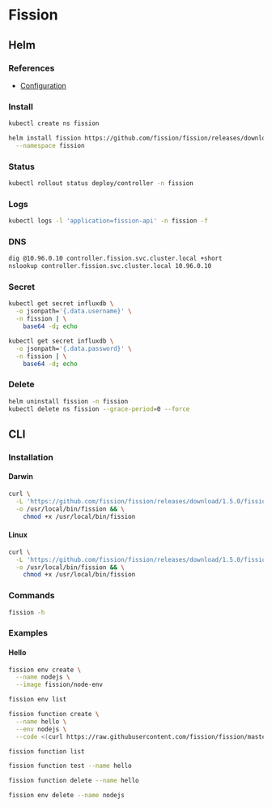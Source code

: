 # Fission

## Helm

### References

- [Configuration](https://github.com/fission/fission/tree/master/charts#configuration)

### Install

```sh
kubectl create ns fission
```

```sh
helm install fission https://github.com/fission/fission/releases/download/1.5.0/fission-all-1.5.0.tgz \
  --namespace fission
```

### Status

```sh
kubectl rollout status deploy/controller -n fission
```

### Logs

```sh
kubectl logs -l 'application=fission-api' -n fission -f
```

### DNS

```sh
dig @10.96.0.10 controller.fission.svc.cluster.local +short
nslookup controller.fission.svc.cluster.local 10.96.0.10
```

### Secret

```sh
kubectl get secret influxdb \
  -o jsonpath='{.data.username}' \
  -n fission | \
    base64 -d; echo

kubectl get secret influxdb \
  -o jsonpath='{.data.password}' \
  -n fission | \
    base64 -d; echo
```

### Delete

```sh
helm uninstall fission -n fission
kubectl delete ns fission --grace-period=0 --force
```

## CLI

### Installation

#### Darwin

```sh
curl \
  -L 'https://github.com/fission/fission/releases/download/1.5.0/fission-cli-osx' \
  -o /usr/local/bin/fission && \
    chmod +x /usr/local/bin/fission
```

#### Linux

```sh
curl \
  -L 'https://github.com/fission/fission/releases/download/1.5.0/fission-cli-linux' \
  -o /usr/local/bin/fission && \
    chmod +x /usr/local/bin/fission
```

### Commands

```sh
fission -h
```

### Examples

#### Hello

```sh
fission env create \
  --name nodejs \
  --image fission/node-env

fission env list

fission function create \
  --name hello \
  --env nodejs \
  --code <(curl https://raw.githubusercontent.com/fission/fission/master/examples/nodejs/hello.js)

fission function list

fission function test --name hello

fission function delete --name hello

fission env delete --name nodejs
```
